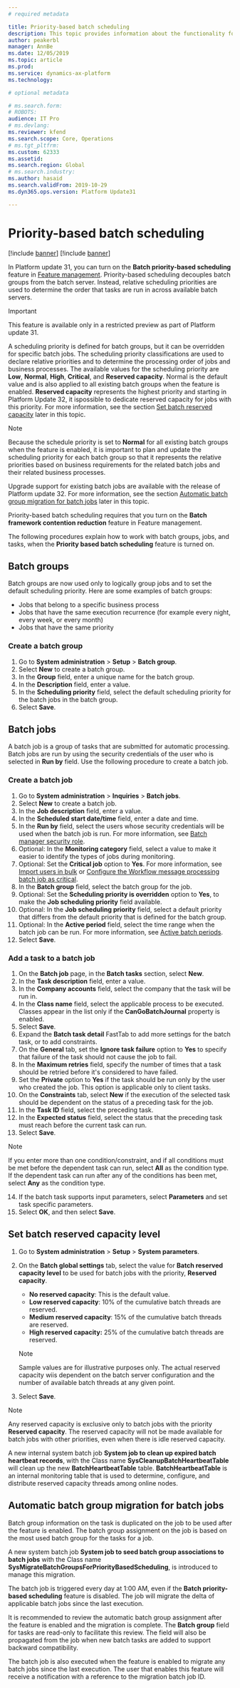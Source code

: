 ```yaml
---
# required metadata

title: Priority-based batch scheduling
description: This topic provides information about the functionality for priority-based batch scheduling.
author: peakerbl
manager: AnnBe
ms.date: 12/05/2019
ms.topic: article
ms.prod: 
ms.service: dynamics-ax-platform
ms.technology: 

# optional metadata

# ms.search.form: 
# ROBOTS: 
audience: IT Pro
# ms.devlang: 
ms.reviewer: kfend
ms.search.scope: Core, Operations
# ms.tgt_pltfrm: 
ms.custom: 62333
ms.assetid: 
ms.search.region: Global
# ms.search.industry: 
ms.author: hasaid
ms.search.validFrom: 2019-10-29
ms.dyn365.ops.version: Platform Update31

---
```


# Priority-based batch scheduling 

[!include [banner](../includes/banner.md)]
[!include [banner](../includes/preview-banner.md)]

In Platform update 31, you can turn on the **Batch priority-based scheduling** feature in [Feature management](../../fin-ops/get-started/feature-management/feature-management-overview.md). Priority-based scheduling decouples batch groups from the batch server. Instead, relative scheduling priorities are used to determine the order that tasks are run in across available batch servers.

> [!IMPORTANT]
> This feature is available only in a restricted preview as part of Platform update 31.

A scheduling priority is defined for batch groups, but it can be overridden for specific batch jobs. The scheduling priority classifications are used to declare relative priorities and to determine the processing order of jobs and business processes. The available values for the scheduling priority are **Low**, **Normal**, **High**, **Critical**, and **Reserved capacity**. Normal is the default value and is also applied to all existing batch groups when the feature is enabled. **Reserved capacity** represents the highest priority and starting in Platform Update 32, it ispossible to dedicate reserved capacity for jobs with this priority. For more information, see the section <a href="reserved">Set batch reserved capacity</a> later in this topic.

> [!NOTE]
> Because the schedule priority is set to **Normal** for all existing batch groups when the feature is enabled, it is important to plan and update the scheduling priority for each batch group so that it represents the relative priorities based on business requirements for the related batch jobs and their related business processes.

Upgrade support for existing batch jobs are available with the release of Platform update 32. For more information, see the section <a href="automatic">Automatic batch group migration for batch jobs</a> later in this topic.

Priority-based batch scheduling requires that you turn on the **Batch framework contention reduction** feature in Feature management.

The following procedures explain how to work with batch groups, jobs, and tasks, when the **Priority based batch scheduling** feature is turned on.

## Batch groups

Batch groups are now used only to logically group jobs and to set the default scheduling priority. Here are some examples of batch groups:

- Jobs that belong to a specific business process
- Jobs that have the same execution recurrence (for example every night, every week, or every month)
- Jobs that have the same priority

### Create a batch group

1. Go to **System administration** \> **Setup** \> **Batch group**.
2. Select **New** to create a batch group.
3. In the **Group** field, enter a unique name for the batch group.
4. In the **Description** field, enter a value.
5. In the **Scheduling priority** field, select the default scheduling priority for the batch jobs in the batch group.
6. Select **Save**.

## Batch jobs

A batch job is a group of tasks that are submitted for automatic processing. Batch jobs are run by using the security credentials of the user who is selected in **Run by** field. Use the following procedure to create a batch job.

### Create a batch job

1. Go to **System administration** \> **Inquiries** \> **Batch jobs**.
2. Select **New** to create a batch job.
3. In the **Job description** field, enter a value.
4. In the **Scheduled start date/time** field, enter a date and time.
5. In the **Run by** field, select the users whose security credentials will be used when the batch job is run. For more information, see [Batch manager security role](runby.md).
6. Optional: In the **Monitoring category** field, select a value to make it easier to identify the types of jobs during monitoring.
7. Optional: Set the **Critical job** option to **Yes**. For more information, see [Import users in bulk](tasks/import-bulk-users.md) or [Configure the Workflow message processing batch job as critical](../../fin-ops/organization-administration/workflow-batch-job-critical.md).
8. In the **Batch group** field, select the batch group for the job.
9. Optional: Set the **Scheduling priority is overridden** option to **Yes**, to make the **Job scheduling priority** field available.
10. Optional: In the **Job scheduling priority** field, select a default priority that differs from the default priority that is defined for the batch group.
11. Optional: In the **Active period** field, select the time range when the batch job can be run. For more information, see [Active batch periods](activeperiod.md).
12. Select **Save**.

### Add a task to a batch job

1. On the **Batch job** page, in the **Batch tasks** section, select **New**.
2. In the **Task description** field, enter a value.
3. In the **Company accounts** field, select the company that the task will be run in.
4. In the **Class name** field, select the applicable process to be executed. Classes appear in the list only if the **CanGoBatchJournal** property is enabled.
5. Select **Save**.
6. Expand the **Batch task detail** FastTab to add more settings for the batch task, or to add constraints.
7. On the **General** tab, set the **Ignore task failure** option to **Yes** to specify that failure of the task should not cause the job to fail.
8. In the **Maximum retries** field, specify the number of times that a task should be retried before it's considered to have failed.
9. Set the **Private** option to **Yes** if the task should be run only by the user who created the job. This option is applicable only to client tasks.
10. On the **Constraints** tab, select **New** if the execution of the selected task should be dependent on the status of a preceding task for the job.
11. In the **Task ID** field, select the preceding task.
12. In the **Expected status** field, select the status that the preceding task must reach before the current task can run.
13. Select **Save**.

> [!NOTE]
> If you enter more than one condition/constraint, and if all conditions must be met before the dependent task can run, select **All** as the condition type. If the dependent task can run after any of the conditions has been met, select **Any** as the condition type.

14. If the batch task supports input parameters, select **Parameters** and set task specific parameters.
15. Select **OK**, and then select **Save**.

## <a name="reserved">Set batch reserved capacity level</a>

1. Go to **System administration** \> **Setup** \> **System parameters**.
2. On the **Batch global settings** tab, select the value for **Batch reserved capacity level** to be used for batch jobs with the priority, **Reserved capacity**.

    - **No reserved capacity**: This is the default value.
    - **Low reserved capacity**: 10% of the cumulative batch threads are reserved.
    - **Medium reserved capacity**: 15% of the cumulative batch threads are reserved.
    - **High reserved capacity:** 25% of the cumulative batch threads are reserved.
    
    > [!NOTE]
    > Sample values are for illustrative purposes only. The actual reserved capacity wiis dependent on the batch server configuration and the number of available batch threads at any given point.

3. Select **Save**.

> [!NOTE]   
> Any reserved capacity is exclusive only to batch jobs with the priority **Reserved capacity**. The reserved capacity will not be made available for batch jobs with other priorities, even when there is idle reserved capacity.

A new internal system batch job **System job to clean up expired batch heartbeat records**, with the Class name **SysCleanupBatchHeartbeatTable** will clean up the new **BatchHeartbeatTable** table. **BatchHeartbeatTable** is an internal monitoring table that is used to determine, configure, and distribute reserved capacity threads among online nodes.

## <a name="automatic">Automatic batch group migration for batch jobs</a>

Batch group information on the task is duplicated on the job to be used after the feature is enabled. The batch group assignment on the job is based on the most used batch group for the tasks for a job.

A new system batch job **System job to seed batch group associations to batch jobs** with the Class name **SysMigrateBatchGroupsForPriorityBasedScheduling**, is introduced to manage this migration.

The batch job is triggered every day at 1:00 AM, even if the **Batch priority-based scheduling** feature is disabled. The job will migrate the delta of applicable batch jobs since the last execution.

It is recommended to review the automatic batch group assignment after the feature is enabled and the migration is complete. The **Batch group** field for tasks are read-only to facilitate this review. The field will also be propagated from the job when new batch tasks are added to support backward compatibility.

The batch job is also executed when the feature is enabled to migrate any batch jobs since the last execution. The user that enables this feature will receive a notification with a reference to the migration batch job ID.

